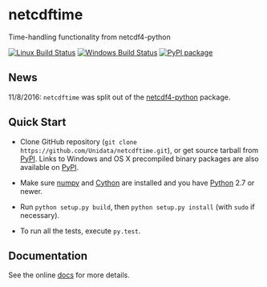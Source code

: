 # netcdftime
Time-handling functionality from netcdf4-python

[![Linux Build Status](https://travis-ci.org/Unidata/netcdftime.svg?branch=master)](https://travis-ci.org/Unidata/netcdftime)
[![Windows Build Status](https://ci.appveyor.com/api/projects/status/fl9taa9je4e6wi7n/branch/master?svg=true)](https://ci.appveyor.com/project/jswhit/netcdftime/branch/master)
[![PyPI package](https://badge.fury.io/py/netcdftime.svg)](http://python.org/pypi/netcdftime)

## News
11/8/2016: `netcdftime` was split out of the [netcdf4-python](https://github.com/Unidata/netcdf4-python) package.

## Quick Start
* Clone GitHub repository (`git clone https://github.com/Unidata/netcdftime.git`), or get source tarball from [PyPI](https://pypi.python.org/pypi/netcdftime). Links to Windows and OS X precompiled binary packages are also available on [PyPI](https://pypi.python.org/pypi/netcdftime).

* Make sure [numpy](http://www.numpy.org/) and [Cython](http://cython.org/) are
  installed and you have [Python](https://www.python.org) 2.7 or newer.

* Run `python setup.py build`, then `python setup.py install` (with `sudo` if necessary).

* To run all the tests, execute `py.test`.

## Documentation
See the online [docs](http://unidata.github.io/netcdftime) for more details.
